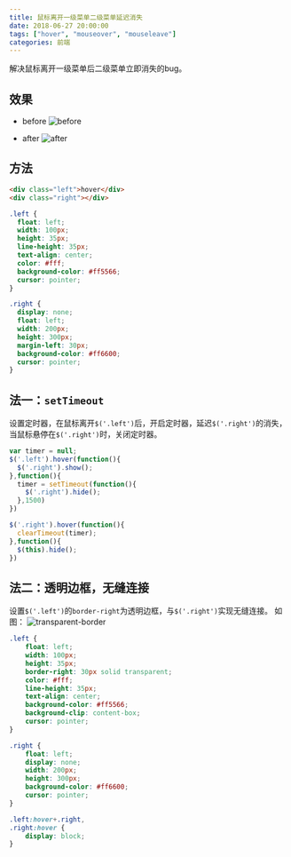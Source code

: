 ```yaml
---
title: 鼠标离开一级菜单二级菜单延迟消失
date: 2018-06-27 20:00:00
tags: ["hover", "mouseover", "mouseleave"]
categories: 前端
---
```


解决鼠标离开一级菜单后二级菜单立即消失的bug。

## 效果
 
* before
![before](http://p9secbq22.bkt.clouddn.com/18-6-27/67106062.jpg)

* after
![after](http://p9secbq22.bkt.clouddn.com/18-6-27/60165441.jpg)

## 方法

```html
<div class="left">hover</div>
<div class="right"></div>
```

```css
.left {
  float: left;
  width: 100px;
  height: 35px;
  line-height: 35px;
  text-align: center;
  color: #fff;
  background-color: #ff5566;
  cursor: pointer;
}

.right {
  display: none;
  float: left;
  width: 200px;
  height: 300px;
  margin-left: 30px;
  background-color: #ff6600;
  cursor: pointer;
}
```

## 法一：`setTimeout`

设置定时器，在鼠标离开`$('.left')`后，开启定时器，延迟`$('.right')`的消失，当鼠标悬停在`$('.right')`时，关闭定时器。

```js
var timer = null;
$('.left').hover(function(){
  $('.right').show();
},function(){
  timer = setTimeout(function(){
    $('.right').hide();
  },1500)
})

$('.right').hover(function(){
  clearTimeout(timer);
},function(){
  $(this).hide();
})
```

## 法二：透明边框，无缝连接

设置`$('.left')`的`border-right`为透明边框，与`$('.right')`实现无缝连接。
如图：
![transparent-border](http://p9secbq22.bkt.clouddn.com/18-6-27/33582071.jpg)

```css
.left {
    float: left;
    width: 100px;
    height: 35px;
    border-right: 30px solid transparent;
    color: #fff;
    line-height: 35px;
    text-align: center;
    background-color: #ff5566;
    background-clip: content-box;
    cursor: pointer;
}

.right {
    float: left;
    display: none;
    width: 200px;
    height: 300px;
    background-color: #ff6600;
    cursor: pointer;
}

.left:hover+.right,
.right:hover {
    display: block;
}
```